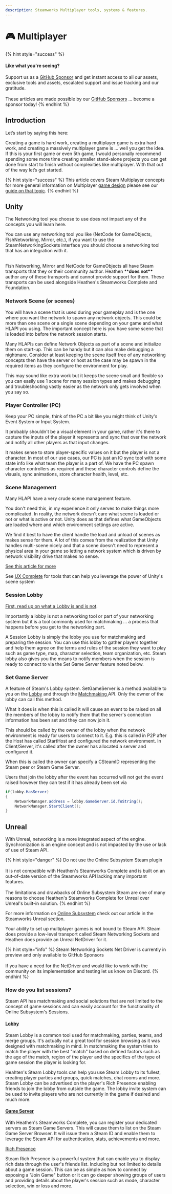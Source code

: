 ```yaml
---
description: Steamworks Multiplayer tools, systems & features.
---
```


# 🎮 Multiplayer

{% hint style="success" %}
#### Like what you're seeing?

Support us as a [GitHub Sponsor](../../../../become-a-sponsor/) and get instant access to all our assets, exclusive tools and assets, escalated support and issue tracking and our gratitude.\
\
These articles are made possible by our [GitHub Sponsors](../../../../become-a-sponsor/) ... become a sponsor today!
{% endhint %}

## Introduction

Let’s start by saying this here:

Creating a game is hard work, creating a multiplayer game is extra hard work, and creating a massively multiplayer game is … well you get the idea. If this is your first game or even 5th game, I would personally recommend spending some more time creating smaller stand-alone projects you can get done from start to finish without complexities like multiplayer. With that out of the way let’s get started.

{% hint style="success" %}
This article covers Steam Multiplayer concepts for more general information on Multiplayer [game design](../../../design/) please see our [guide on that topic](../../../design/multiplayer/).&#x20;
{% endhint %}

## Unity&#x20;

The Networking tool you choose to use does not impact any of the concepts you will learn here.&#x20;

You can use any networking tool you like (NetCode for GameObjects, FIshNetworking, Mirror, etc.), if you want to use the SteamNetworkingSockets interface you should choose a networking tool that has an integration with it.

\
Fish Networking, Mirror and NetCode for GameObjects all have Steam transports that they or their community author. Heathen \*\***does not\*\*** author any of these transports and cannot provide support for them. These transports can be used alongside Heathen's Steamworks Complete and Foundation.

### Network Scene (or scenes)

You will have a scene that is used during your gameplay and is the one where you want the network to spawn any network objects. This could be more than one scene or a single scene depending on your game and what HLAPI you using. The important concept here is you have some scene that is loaded into before the network session starts.

Many HLAPIs can define Network Objects as part of a scene and initialize them on start-up. This can be handy but it can also make debugging a nightmare. Consider at least keeping the scene itself free of any networking concepts then have the server or host as the case may be spawn in the required items as they configure the environment for play.

This may sound like extra work but it keeps the scene small and flexible so you can easily use 1 scene for many session types and makes debugging and troubleshooting vastly easier as the network only gets involved when you say so.

### Player Controller (PC)

Keep your PC simple, think of the PC a bit like you might think of Unity's Event System or Input System.&#x20;

It probably shouldn't be a visual element in your game, rather it's there to capture the inputs of the player it represents and sync that over the network and notify all other players as that input changes.

It makes sense to store player-specific values on it but the player is not a character. In most of our use cases, our PC is just an IO sync tool with some state info like what team the player is a part of. We have the PC spawn character controllers as required and these character controls define the visuals, sync animations, store character health, level, etc.

### Scene Management

Many HLAPI have a very crude scene management feature.&#x20;

You don't need this, in my experience it only serves to make things more complicated. In reality, the network doesn't care what scene is loaded or not or what is active or not. Unity does as that defines what GameObjects are loaded where and which environment settings are active.

We find it best to have the client handle the load and unload of scenes as makes sense for them. A lot of this comes from the realization that Unity handles multi-scene nicely and that a scene doesn't need to represent a physical area in your game so letting a network system which is driven by network visibility drive that makes no sense.

[See this article for more](../../../design/multi-scene-architecture.md)

See [UX Complete](../../../../assets/ux/components/scenes-manager.md) for tools that can help you leverage the power of Unity's scene system

### Session Lobby

[First, read up on what a Lobby is and is not](matchmaking-tools.md).

Importantly a lobby is not a networking tool or part of your networking system but it is a tool commonly used for matchmaking ... a process that happens before you get to the networking part.

A Session Lobby is simply the lobby you use for matchmaking and preparing the session. You can use this lobby to gather players together and help them agree on the terms and rules of the session they want to play such as game type, map, character selection, team organization, etc. Steam lobby also gives you the means to notify members when the session is ready to connect to via the Set Game Server feature noted below.

### Set Game Server

A feature of Steam's Lobby system. SetGameServer is a method available to you on the [Lobby](../../../../heathens-steamworks-complete/unity/data-layer/lobby-data.md) and through the [Matchmaking ](../../../../heathens-steamworks-complete/unity/api/matchmaking.client.md)API. Only the owner of the lobby can call this method.

What it does is when this is called it will cause an event to be raised on all the members of the lobby to notify them that the server's connection information has been set and they can now join it.

This should be called by the owner of the lobby when the network environment is ready for users to connect to it. E.g. this is called in P2P after the Host has called StartHost and configured the network environment. In Client/Server, it's called after the owner has allocated a server and configured it.

When this is called the owner can specify a CSteamID representing the Steam peer or Steam Game Server.

Users that join the lobby after the event has occurred will not get the event raised however they can test if it has already been set via&#x20;

```csharp
if(lobby.HasServer)
{
    NetworkManager.address = lobby.GameServer.id.ToString();
    NetworkManager.StartClient();
}
```

## Unreal

With Unreal, networking is a more integrated aspect of the engine. Synchronization is an engine concept and is not impacted by the use or lack of use of Steam API.&#x20;

{% hint style="danger" %}
Do not use the Online Subsystem Steam plugin\
\
It is not compatible with Heathen's Steamworks Complete and is built on an out-of-date version of the Steamworks API lacking many important features.\
\
The limitations and drawbacks of Online Subsystem Steam are one of many reasons to choose Heathen's Steamworks Complete for Unreal over Unreal's built-in solution.
{% endhint %}

For more information on [Online Subsystem](../../../../heathens-steamworks-complete/unreal/online-subsystem.md) check out our article in the Steamworks Unreal section.

Your ability to set up multiplayer games is not bound to Steam API. Steam does provide a low-level transport called Steam Networking Sockets and Heathen does provide an Unreal NetDriver for it.

{% hint style="info" %}
Steam Networking Sockets Net Driver is currently in preview and only available to GitHub Sponsors\
\
If you have a need for the NetDriver and would like to work with the community on its implementation and testing let us know on Discord.
{% endhint %}

### How do you list sessions?

Steam API has matchmaking and social solutions that are not limited to the concept of game sessions and can easily account for the functionality of Online Subsystem's Sessions.

#### [Lobby](matchmaking-tools.md)

Steam Lobby is a common tool used for matchmaking, parties, teams, and merge groups. It's actually not a great tool for session browsing as it was designed with matchmaking in mind. In matchmaking the system tries to match the player with the best "match" based on defined factors such as the age of the match, region of the player and the specifics of the type of game session the player is looking for.

Heahten's Steam Lobby tools can help you use Steam Lobby to its fullest, creating player parties and groups, quick matches, chat rooms and more. Steam Lobby can be advertised on the player's Rich Presence enabling friends to join the lobby from outside the game. The lobby invite system can be used to invite players who are not currently in the game if desired and much more.

#### [Game Server](game-server-browser/)

With Heathen's Steamworks Complete, you can register your dedicated servers as Steam Game Servers. This will cause them to list on the Steam Game Server Browser. It will issue them a Steam ID and enable them to leverage the Steam API for authentication, stats, achievements and more.

[Rich Presence](rich-presence.md)

Steam Rich Presence is a powerful system that can enable you to display rich data through the user's friends list. Including but not limited to details about a game session. This can be as simple as how to connect by exposing a "Join Game" button or it can go deeper showing groups of users and providing details about the player's session such as mode, character selection, win or loss and more.

